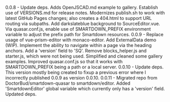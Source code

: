 0.0.8 - Update deps. Adds OpenJSCAD.md example to gallery. Establish use of VERSIONS.md for release notes. Modernizes publish.sh to work with latest GitHub Pages changes; also creates a 404.html to support URL routing via subpaths. Add darkslateblue background to SourceEditor.vue. Via quasar.conf.js, enable use of SMARTDOWN_PREFIX environment variable to adjust the prefix path for Smartdown resources.
0.0.9 - Replace usage of vue-prism-editor with monaco-editor. Add ExternalData demo (WIP). Implement the ability to navigate within a page via the heading anchors. Add a 'version' field to 'SQ'. Remove blocks_helper.js and starter.js, which were not being used. Simplified and cleaned some gallery examples. Improved quasar.conf.js so that it works with SMARTDOWN_PREFIX being a path or a local server.
0.0.10 - Update deps. This version mostly being created to fixup a previous error where I incorrectly published 0.0.9 as version 0.0.10.
0.0.11 - Migrated repo from DoctorBud/smartdown-quasar to smartdown/editor. Added 'SmartdownEditor' global variable which currently only has a 'version' field. Updated deps.
